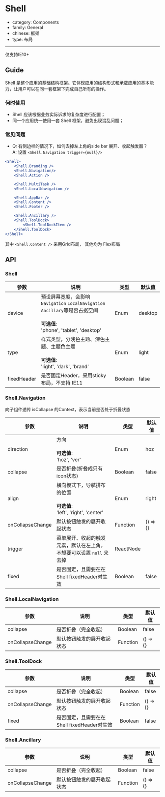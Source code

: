 # Shell

-   category: Components
-   family: General
-   chinese: 框架
-   type: 布局

---

仅支持IE10+

## Guide

Shell 是整个应用的基础结构框架。它体现应用的结构形式和承载应用的基本能力，让用户可以在同一套框架下完成自己所有的操作。

### 何时使用

- Shell 应该根据业务实际诉求的复杂度进行配置；
- 同一个应用统一使用一套 Shell 框架，避免出现混乱问题；

### 常见问题

-   Q: 有侧边栏的情况下，如何去掉左上角的side bar 展开、收起触发器？<br/>
      A: 设置 `<Shell.Navigation trigger={null}/>`

````jsx
<Shell>
    <Shell.Branding />
    <Shell.Navigation/>
    <Shell.Action />

    <Shell.MultiTask />
    <Shell.LocalNavigation />

    <Shell.AppBar />
    <Shell.Content />
    <Shell.Footer />

    <Shell.Ancillary />
    <Shell.ToolDock>
        <Shell.ToolDockItem />
    </Shell.ToolDock>
</Shell>
````

其中 `<Shell.Content />` 采用Grid布局， 其他均为 Flex布局

## API

### Shell
| 参数                  | 说明          | 类型              | 默认值              |
| -------------------- | ------------ | ----------------- | ------------------ |
| device             | 预设屏幕宽度，会影响`Navigation` `LocalNavigation` `Ancillary`等是否占据空间<br><br>**可选值**:<br>'phone', 'tablet', 'desktop'     | Enum         |  desktop    |
| type             | 样式类型，分浅色主题、深色主题、主题色主题<br><br>**可选值**:<br>'light', 'dark', 'brand'     | Enum         |  light    |
| fixedHeader   | 是否固定Header，采用sticky布局，不支持 IE11    | Boolean         | false     |

### Shell.Navigation
向子组件透传 isCollapse 的Context，表示当前是否处于折叠状态

| 参数                  | 说明          | 类型              | 默认值              |
| -------------------- | ------------ | ----------------- | ------------------ |
| direction  | 方向<br><br>**可选值**:<br>'hoz', 'ver'    | Enum         |  hoz    |
| collapse   | 是否折叠(折叠成只有icon状态)   | Boolean         | false     |
| align   | 横向模式下，导航排布的位置<br><br>**可选值**:<br>'left', 'right', 'center'   | Enum        |  right  |
| onCollapseChange   | 默认按钮触发的展开收起状态   | Function        | () => {}   |
| trigger   | 菜单展开、收起的触发元素，默认在左上角，不想要可以设置 `null` 来去掉    | ReactNode         |      |
| fixed   | 是否固定，且需要在在 Shell fixedHeader时生效    | Boolean         | false     |


### Shell.LocalNavigation
| 参数                  | 说明          | 类型              | 默认值              |
| -------------------- | ------------ | ----------------- | ------------------ |
| collapse   | 是否折叠（完全收起）    | Boolean         | false     |
| onCollapseChange   | 默认按钮触发的展开收起状态   | Function        | () => {}   |

### Shell.ToolDock
| 参数                  | 说明          | 类型              | 默认值              |
| -------------------- | ------------ | ----------------- | ------------------ |
| collapse   | 是否折叠（完全收起）   | Boolean         | false     |
| onCollapseChange   | 默认按钮触发的展开收起状态   | Function        | () => {}   |
| fixed   | 是否固定，且需要在在 Shell fixedHeader时生效    | Boolean         | false     |

### Shell.Ancillary
| 参数                  | 说明          | 类型              | 默认值              |
| -------------------- | ------------ | ----------------- | ------------------ |
| collapse   | 是否折叠（完全收起）   | Boolean         | false     |
| onCollapseChange   | 默认按钮触发的展开收起状态   | Function        | () => {}   |


